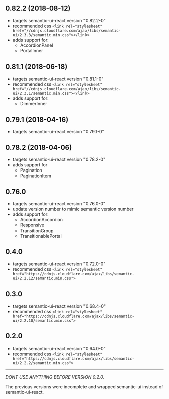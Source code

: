 ## 0.82.2 (2018-08-12)

* targets semantic-ui-react version "0.82.2-0"
* recommended css `<link rel="stylesheet" href="//cdnjs.cloudflare.com/ajax/libs/semantic-ui/2.3.3/semantic.min.css"></link>`
* adds support for:
    - AccordionPanel
	- PortalInner

## 0.81.1 (2018-06-18)

* targets semantic-ui-react version "0.81.1-0"
* recommended css `<link rel="stylesheet" href="//cdnjs.cloudflare.com/ajax/libs/semantic-ui/2.3.1/semantic.min.css"></link>`
* adds support for:
    - DimmerInner

## 0.79.1 (2018-04-16)

* targets semantic-ui-react version "0.79.1-0"

## 0.78.2 (2018-04-06)

* targets semantic-ui-react version "0.78.2-0"
* adds support for
	- Pagination
	- PaginationItem

## 0.76.0

* targets semantic-ui-react version "0.76.0-0"
* update version number to mimic semantic version number
* adds support for:
    - AccordionAccordion
	- Responsive
	- TransitionGroup
	- TransitionablePortal

## 0.4.0

* targets semantic-ui-react version "0.72.0-0"
* recommended css `<link rel="stylesheet" href="https://cdnjs.cloudflare.com/ajax/libs/semantic-ui/2.2.12/semantic.min.css">`

## 0.3.0

* targets semantic-ui-react version "0.68.4-0"
* recommended css `<link rel="stylesheet" href="https://cdnjs.cloudflare.com/ajax/libs/semantic-ui/2.2.10/semantic.min.css">`

## 0.2.0

* targets semantic-ui-react version "0.64.0-0"
* recommended css `<link rel="stylesheet" href="https://cdnjs.cloudflare.com/ajax/libs/semantic-ui/2.2.2/semantic.min.css">`

---

*DONT USE ANYTHING BEFORE VERSION 0.2.0.*

The previous versions were incomplete and wrapped semantic-ui instead of semantic-ui-react.
